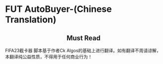 <h1>FUT AutoBuyer-(Chinese Translation)</h1>
<h2 align="center">
  Must Read
</h2>
FIFA23截卡器
脚本基于作者Ck Algos的基础上进行翻译。如有翻译不周请谅解，本翻译纯公益性质，不得用于任何商业行为！
